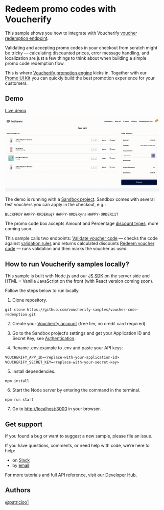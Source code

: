 # Redeem promo codes with Voucherify


This sample shows you how to integrate with Voucherify [voucher redemption endpoint](https://docs.voucherify.io/reference/redeem-voucher).

Validating and accepting promo codes in your checkout from scratch might be tricky — calculating discounted prices, error message handling, and localization are just a few things to think about when building a simple promo code redemption flow.

This is where [Voucherify promotion engine](https://docs.voucherify.io/docs) kicks in. Together with our [Promo UI Kit](https://www.figma.com/community/file/1100356622702326488) you can quickly build the best promotion experience for your customers.

## Demo

[Live demo](https://voucherify-code-redemption.herokuapp.com/)

![](https://github.com/voucherify-samples/voucher-code-redemption/blob/main/voucherify-demo.gif)

The demo is running with a [Sandbox project](https://docs.voucherify.io/docs/testing). Sandbox comes with several test vouchers you can apply in the checkout, e.g.:

``BLCKFRDY`` ``HAPPY-ORDERxq7`` ``HAPPY-ORDERyra`` ``HAPPY-ORDER11T``

The promo code box accepts Amount and Percentage [discount types](https://docs.voucherify.io/docs/vouchers-1#discount-coupons), more coming soon. 

This sample calls two endpoints:
[Validate voucher code](https://docs.voucherify.io/reference/validate-voucher) — checks the code against [validation rules](https://docs.voucherify.io/docs/validation-rules) and returns calculated discounts
[Redeem voucher code](https://docs.voucherify.io/reference/redeem-voucher) — runs validation and then marks the voucher as used



## How to run Voucherify samples locally?

This sample is built with Node.js and our [JS SDK](https://github.com/voucherifyio/voucherify-js-sdk) on the server side and HTML + Vanilla JavaScript on the front (with React version coming soon).

Follow the steps below to run locally.

1. Clone repository.

```
git clone https://github.com/voucherify-samples/voucher-code-redemption.git
```
2. Create your [Voucherify account](http://app.voucherify.io/#/signup) (free tier, no credit card required).

3. Go to the Sandbox project’s settings and get your Application ID and Secret Key, see [Authentication](https://docs.voucherify.io/docs/authentication).

4. Rename .env.example to .env and paste your API keys:
```
VOUCHERIFY_APP_ID=<replace-with-your-application-id>
VOUCHERIFY_SECRET_KEY=<replace-with-your-secret-key>
```
5. Install dependencies.
```
npm install
```
6. Start the Node server by entering the command in the terminal.
```
npm run start
```
7. Go to [http://localhost:3000](http://localhost:3000/) in your browser.


## Get support

If you found a bug or want to suggest a new sample, please file an issue.

If you have questions, comments, or need help with code, we’re here to help:
* on [Slack](https://www.voucherify.io/community)
* by [email](https://www.voucherify.io/contact-support)

For more tutorials and full API reference, visit our [Developer Hub](https://docs.voucherify.io).

## Authors
[@patricioo1](https://github.com/patricioo1)

